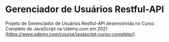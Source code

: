 #  Gerenciador de Usuários Restful-API

Projeto de Gerenciador de Usuários Restful-API desenvolvida no Curso Completo de JavaScript na Udemy.com em 2021
(https://www.udemy.com/course/javascript-curso-completo/). 
